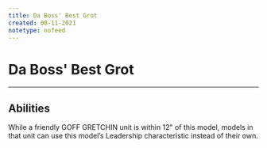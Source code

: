 ```yaml
---
title: Da Boss' Best Grot
created: 08-11-2021
notetype: nofeed
---
```


# Da Boss' Best Grot

---

## Abilities
While a friendly GOFF GRETCHIN unit is within 12" of this model, models in that unit can use this model’s Leadership characteristic instead of their own.